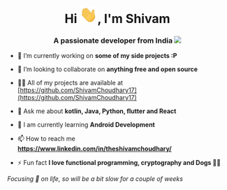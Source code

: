 
<h1 align="center">Hi <img src="https://raw.githubusercontent.com/ABSphreak/ABSphreak/master/gifs/Hi.gif" width="40px" />, I'm Shivam</h1>
<h3 align="center">A passionate developer from India <img src="https://media.giphy.com/media/z5i7CdtKqVotB9mz7h/giphy.gif" width="30"> </h3>

<!-- <p align="left"> <img src="https://komarev.com/ghpvc/?username=gargakshit" alt="gargakshit" /> </p> -->

- 🔭 I’m currently working on **some of my side projects :P**

- 👯 I’m looking to collaborate on **anything free and open source**

- 👨‍💻 All of my projects are available at [https://github.com/ShivamChoudhary17](https://github.com/ShivamChoudhary17)

- 💬 Ask me about **kotlin, Java, Python, flutter and React**

- 🧠 I am currently learning **Android Development**

- 📫 How to reach me **https://www.linkedin.com/in/theshivamchoudhary/**

- ⚡ Fun fact **I love functional programming, cryptography and Dogs 🐱‍💻**


_Focusing 🎯 on life, so will be a bit slow for a couple of weeks_
